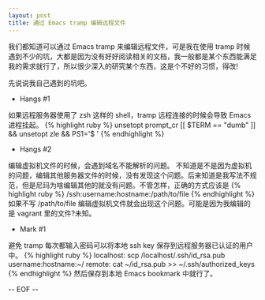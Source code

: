 ```yaml
---
layout: post
title: 通过 Emacs tramp 编辑远程文件
---
```


我们都知道可以通过 Emacs tramp 来编辑远程文件，可是我在使用 tramp 时候遇到不少的坑，大都是因为没有好好阅读相关的文档，我一般都是某个东西能满足我的需求就行了，所以很少深入的研究某个东西，这是个不好的习惯，得改!

先说说我自己遇到的坑吧。

+ Hangs #1

如果远程服务器使用了 zsh 这样的 shell，tramp 远程连接的时候会导致 Emacs 进程挂起。
{% highlight ruby %}
unsetopt prompt_cr
[[ $TERM == "dumb" ]] && unsetopt zle && PS1='$ '
{% endhighlight %}

+ Hangs #2

编辑虚拟机文件的时候，会遇到域名不能解析的问题。
不知道是不是因为虚拟机的问题，编辑其他服务器文件的时候，没有发现这个问题。后来知道是我写法不规范，但是尼玛为啥编辑其他的就没有问题。不管怎样，正确的方式应该是
{% highlight ruby %}
/ssh:username:hostname:/path/to/file
{% endhighlight %}
如果不写 /path/to/file 编辑虚拟机文件就会出现这个问题。可能是因为我编辑的是 vagrant 里的文件?未知。

+ Mark #1

避免 tramp 每次都输入密码可以将本地 ssh key 保存到远程服务器已认证的用户中。
{% highlight ruby %}
localhost: scp /localhost/.ssh/id_rsa.pub username:hostname:~/
remote: cat ~/id_rsa.pub >> ~/.ssh/authorized_keys
{% endhighlight %}
然后保存到本地 Emacs bookmark 中就行了。

-- EOF --
